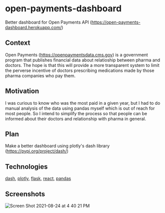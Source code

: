 # open-payments-dashboard
Better dashboard for Open Payments API (https://open-payments-dashboard.herokuapp.com/)

## Context
Open Payments (https://openpaymentsdata.cms.gov) is a government program that publishes financial data about relatioship between pharma and doctors.
The hope is that this will provide a more transparent system to limit the perverse incentive of doctors prescribing medications made by those pharma companies who pay them.

## Motivation
I was curious to know who was the most paid in a given year, but I had to do manual analysis of the data using pandas myself which is out of reach for most people.
So I intend to simplify the process so that people can be informed about their doctors and relationship with pharma in general.

## Plan
Make a better dashboard using plotly's dash library (https://pypi.org/project/dash/)

## Technologies
[dash](https://plotly.com/dash/),
[plotly](https://plotly.com/),
[flask](https://flask.palletsprojects.com/en/2.0.x/),
[react](https://reactjs.org/),
[pandas](https://pandas.pydata.org/)

## Screenshots
![Screen Shot 2021-08-24 at 4 40 21 PM](https://user-images.githubusercontent.com/15952538/130856674-d3626ecb-531e-46e5-adbf-ce26ffa04b65.png)
